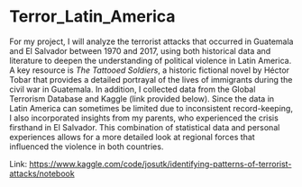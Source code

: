 # Terror_Latin_America

For my project, I will analyze the terrorist attacks that occurred in Guatemala and El Salvador between 1970 and 2017, using both historical data and literature to deepen the understanding of political violence in Latin America. A key resource is *The Tattooed Soldiers*, a historic fictional novel by Héctor Tobar that provides a detailed portrayal of the lives of immigrants during the civil war in Guatemala. In addition, I collected data from the Global Terrorism Database and Kaggle (link provided below). Since the data in Latin America can sometimes be limited due to inconsistent record-keeping, I also incorporated insights from my parents, who experienced the crisis firsthand in El Salvador. This combination of statistical data and personal experiences allows for a more detailed look at regional forces that influenced the violence in both countries. 

Link: <https://www.kaggle.com/code/josutk/identifying-patterns-of-terrorist-attacks/notebook> 